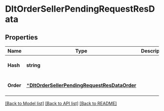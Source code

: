 # DltOrderSellerPendingRequestResData

## Properties
Name | Type | Description | Notes
------------ | ------------- | ------------- | -------------
**Hash** | **string** |  | [optional] [default to null]
**Order** | [***DltOrderSellerPendingRequestResDataOrder**](dltOrderSellerPendingRequestRes_data_order.md) |  | [optional] [default to null]

[[Back to Model list]](../README.md#documentation-for-models) [[Back to API list]](../README.md#documentation-for-api-endpoints) [[Back to README]](../README.md)

